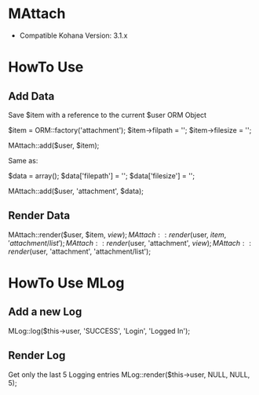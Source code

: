 # MAttach

* Compatible Kohana Version: 3.1.x

# HowTo Use

## Add Data

Save $item with a reference to the current $user ORM Object

  $item = ORM::factory('attachment');
  $item->filpath = '';
  $item->filesize = '';

  MAttach::add($user, $item);

Same as:

  $data = array();
  $data['filepath'] = '';
  $data['filesize'] = '';

  MAttach::add($user, 'attachment', $data);


## Render Data

  MAttach::render($user, $item, $view);
  MAttach::render($user, $item, 'attachment/list');
  MAttach::render($user, 'attachment', $view);
  MAttach::render($user, 'attachment', 'attachment/list');


# HowTo Use MLog

## Add a new Log
  MLog::log($this->user, 'SUCCESS', 'Login', 'Logged In');

## Render Log

Get only the last 5 Logging entries
  MLog::render($this->user, NULL, NULL, 5);
